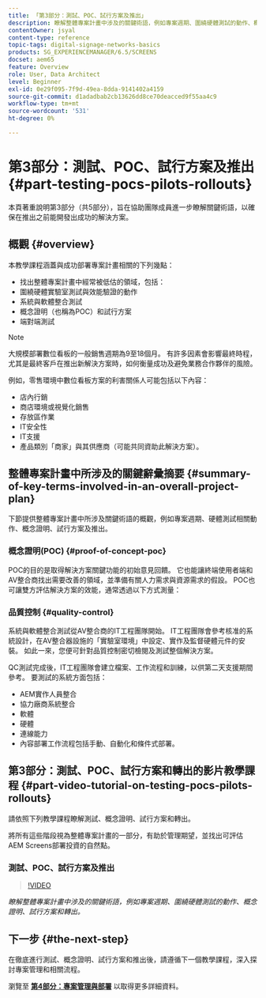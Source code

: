 ```yaml
---
title: 「第3部分：測試、POC、試行方案及推出」
description: 瞭解整體專案計畫中涉及的關鍵術語，例如專案週期、圍繞硬體測試的動作、概念證明、試行方案和轉出。
contentOwner: jsyal
content-type: reference
topic-tags: digital-signage-networks-basics
products: SG_EXPERIENCEMANAGER/6.5/SCREENS
docset: aem65
feature: Overview
role: User, Data Architect
level: Beginner
exl-id: 0e29f095-7f9d-49ea-8dda-9141402a4159
source-git-commit: d1adadbab2cb13626dd8ce70deacced9f55aa4c9
workflow-type: tm+mt
source-wordcount: '531'
ht-degree: 0%

---
```


# 第3部分：測試、POC、試行方案及推出 {#part-testing-pocs-pilots-rollouts}

本頁著重說明第3部分（共5部分），旨在協助團隊成員進一步瞭解關鍵術語，以確保在推出之前能開發出成功的解決方案。

## 概觀 {#overview}

本教學課程涵蓋與成功部署專案計畫相關的下列幾點：

* 找出整體專案計畫中經常被低估的領域，包括：
* 圍繞硬體實驗室測試與效能驗證的動作
* 系統與軟體整合測試
* 概念證明（也稱為POC）和試行方案
* 端對端測試

>[!NOTE]
>
>大規模部署數位看板的一般銷售週期為9至18個月。 有許多因素會影響最終時程，尤其是最終客戶在推出新解決方案時，如何衡量成功及避免業務合作夥伴的風險。

例如，零售環境中數位看板方案的利害關係人可能包括以下內容：

* 店內行銷
* 商店環境或視覺化銷售
* 存放區作業
* IT安全性
* IT支援
* 產品類別「商家」與其供應商（可能共同資助此解決方案）。

## 整體專案計畫中所涉及的關鍵辭彙摘要 {#summary-of-key-terms-involved-in-an-overall-project-plan}

下節提供整體專案計畫中所涉及關鍵術語的概觀，例如專案週期、硬體測試相關動作、概念證明、試行方案及推出。

### 概念證明(POC) {#proof-of-concept-poc}

POC的目的是取得解決方案關鍵功能的初始意見回饋。 它也能讓終端使用者端和AV整合商找出需要改善的領域，並準備有關人力需求與資源需求的假設。 POC也可讓雙方評估解決方案的效能，通常透過以下方式測量：

### 品質控制 {#quality-control}

系統與軟體整合測試從AV整合商的IT工程團隊開始。 IT工程團隊會參考核准的系統設計，在AV整合器設施的「實驗室環境」中設定、實作及監督硬體元件的安裝。 如此一來，您便可針對品質控制密切檢閱及測試整個解決方案。

QC測試完成後，IT工程團隊會建立檔案、工作流程和訓練，以供第二天支援期間參考。 要測試的系統方面包括：

* AEM實作人員整合
* 協力廠商系統整合
* 軟體
* 硬體
* 連線能力
* 內容部署工作流程包括手動、自動化和條件式部署。

## 第3部分：測試、POC、試行方案和轉出的影片教學課程 {#part-video-tutorial-on-testing-pocs-pilots-rollouts}

請依照下列教學課程瞭解測試、概念證明、試行方案和轉出。

將所有這些階段視為整體專案計畫的一部分，有助於管理期望，並找出可評估AEM Screens部署投資的自然點。

### 測試、POC、試行方案及推出

>[!VIDEO](https://video.tv.adobe.com/v/28405)

*瞭解整體專案計畫中涉及的關鍵術語，例如專案週期、圍繞硬體測試的動作、概念證明、試行方案和轉出。*

## 下一步 {#the-next-step}

在徹底進行測試、概念證明、試行方案和推出後，請遵循下一個教學課程，深入探討專案管理和相關流程。

瀏覽至 **[第4部分：專案管理與部署](project-management-and-deployment.md)** 以取得更多詳細資料。
